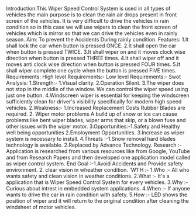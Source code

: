Introduction:This Wiper Speed Control System is used in all types of vehicles the main purpose is to clean the rain air drops present in front screen of the vehicles. It is very difficult to drive the vehicles in rain condition so in this case we will use wipers to clean the front screen of vehicles which is mirror so that we can drive the vehicles even in rainly season.
Aim: To prevent the Accidents During rainly condition.
Features: 1.It shall lock the car when button is pressed ONCE.                                                                                                                     2.It shall open the car when button is pressed TWICE.                                                                                                                     3.It shall wiper on and it moves clock wise direction when button is pressed THREE times.                                                                                 4.It shall wiper off and it moves anti clock wise direction when button is pressed FOUR times.                                                                           5.It shall wiper complete one cycle when the button is pressed FIVE times.
Requirements:                                                                                                                                                               High level Requirements:-                                                                                                                                                 Low level Requirements:-
Swot Analysis:                                                                                                                                                      1.Strength:- 1.Visual clarity.                                                                                                                                                        2.Operation Silent.                                                                                                                                                      3.The wiper does not stop in the middle of the window. We can control the wiper speed using just one button.                                                              4.Windscreen wiper is essential for keeping the windscreen sufficiently clean for driver's visibility specifically for modern high speed vehicles.            2.Weakness:- 1.Increased Replacement Costs Rubber Blades are required.                                                                                                                2. Wiper motor problems A build up of snow or ice can cause problems like bent wiper blades, wiper arms that skip, or a blown fuse and other issues with the                wiper motor.                                                                                                                                               3.Opportunities:-1.Safety and Healthy well being opportunities                                                                                                                            2.Emoloyment Opportunities.                                                                                                                                              3.Increase as wiper system is necessary to install.                                                                                                     4.Threats :-1.Snow removal hard blades technology is available.                                                                                                                       2.Replaced by Advance Technology.
Research :- Application is researched from various resources like from Google, YouTube and from Research Papers and then developed one application model called as wiper control system.
End Goal :-1.Avoid Accidents and Provide safety environment.                                                                                                                        2. clear vision in wheather condition.
'W1'H :-                                                                                                                                                                1.Who :-                                                                                                                                                                      All who wants safety and clean vision in weather conditions.                                                                                                     2.What :-                                                                                                                                                                      It's a application that is Wiper Speed Control System for every vehicles.                                                                                       3.Why :-                                                                                                                                                                     Curious about intrest in embedded system applications.                                                                                                            4.When :-                                                                                                                                                                     If anyone wants to drive the car in rain condition with safety.                                                                                                  5.How :-                                                                                                                                                                     LED shows the position of wiper and it will return to the original condition after cleaning the windsheet of motor vehicles.
